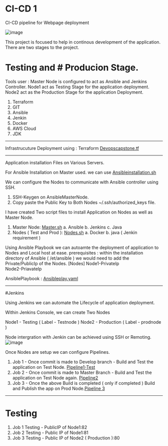 # CI-CD 1
CI-CD pipeline for Webpage deployment


![image](https://github.com/amelkalidas/CICD1/assets/93365624/f4cb4795-4fd8-4722-8153-2fc13682f45d)






This project is focused to help in continous development of the application. There are two stages to the project. 

# Testing and # Producion Stage.

Tools user :
Master Node is configured to act as Ansible and Jenkins Controller.
Node1 act as Testing Stage for the application deployment.
Node2 act as the Production Stage for the application Deployment.

1. Terraform
2. GIT
3. Ansible
4. Jenkin
5. Docker
6. AWS Cloud
7. JDK

---------------------------------------------------------------------------------------------------------------------------------------------------------------------------------------------------------------------

Infrastrucuture Deployment using : Terraform [Devopscapstone.tf](https://github.com/amelkalidas/CICD1/blob/main/devopscapstone.tf) 


---------------------------------------------------------------------------------------------------------------------------------------------------------------------------------------------------------------------

Application installation Files on Various Servers.

For Ansible Installation on Master used. we can use [Ansibleinstallation.sh](https://github.com/amelkalidas/CICD1/blob/main/ansibleinstallation.sh)

We can configure the Nodes to communicate with Ansible controller using SSH.
1. SSH-Keygen on AnsibleMasterNode.
2. Copy paste the Public Key to Both Nodes ~/.ssh/authorized_keys file.

I have created Two script files to install Application on Nodes as well as Master Node.

1. Master Node: [Master.sh](https://github.com/amelkalidas/CICD1/blob/main/master.sh)
     a. Ansible
     b. Jenkins
     c. Java
2. Nodes ( Test and Prod ): [Nodes.sh](https://github.com/amelkalidas/CICD1/blob/main/Nodes.sh)
     a. Docker
     b. java ( Jenkin requirement )

Using Ansible Playbook we can autoamte the deployment of application to Nodes and Local host at ease. 
prerequisites  : within the installation directory of Ansible ( /et/ansible ) we would need to add the Private/PublicIp of the Nodes.
[Nodes]
Node1-PrivateIp  
Node2-PriavateIp 

AnsiblePlaybook : [Ansibleplay.yaml](https://github.com/amelkalidas/CICD1/blob/main/ansibleplay.yaml)


---------------------------------------------------------------------------------------------------------------------------------------------------------------------------------------------------------------------

#Jenkins

Using Jenkins we can automate the Lifecycle of application deployment.

Within Jenkins Console, we can create Two Nodes 

  Node1 - Testing  ( Label - Testnode )
  Node2 - Production ( Label - prodnode )

Node intergration with Jenkin can be achieved using SSH or Remoting. 
![image](https://github.com/amelkalidas/CICD1/assets/93365624/8efa024e-505f-4f6e-8242-4c0818417db5)


Once Nodes are setup we can configure Pipelines.
1. Job 1 - Once commit is made to Develop branch - Build and Test the application on Test Node. [Pipeline1-Test](https://github.com/amelkalidas/CICD1/blob/main/pipeline-Test%20%7B.groovy)
2. Job 2 - Once commit is made to Master Branch - Build and Test the application on Test Node again. [Pipeline2 ]([url](https://github.com/amelkalidas/CICD1/blob/main/pipeline%20-Job2%7B.groovy))
3. Job 3 - Once the above Build is completed ( only if completed ) Build and Publish the app on Prod Node.[Pipeline 3 ]([url](https://github.com/amelkalidas/CICD1/blob/main/pipeline-Job3%20%7B.groovy)https://github.com/amelkalidas/CICD1/blob/main/pipeline-Job3%20%7B.groovy)


---------------------------------------------------------------------------------------------------------------------------------------------------------------------------------------------------------------------


# Testing 

1. Job 1 Testing - PublicIP of Node1:82
2. Job 2 Testing - Public IP of Node1:81
3. Job 3 Testing - Public IP of Node2 ( Production ):80 

